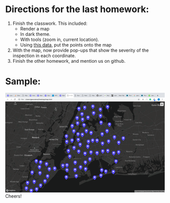 # Directions for the last homework:
1. Finish the classwork. This included:
    -  Render a map
    -  In dark theme.
    -  With tools (zoom in, current location).
    -  Using [this data](https://data.cityofnewyork.us/Health/Rodent-Inspection/p937-wjvj), put the points onto the map
2. With the map, now provide pop-ups that show the severity of the inspection in each coordinate.
3. Finish the other homework, and mention us on github.
# Sample:

![sample](sample.png)
Cheers!
